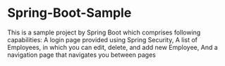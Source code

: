 # Spring-Boot-Sample
This is a sample project by Spring Boot which comprises following capabilities:
A login page provided using Spring Security,
A list of Employees, in which you can edit, delete, and add new Employee,
And a navigation page that navigates you between pages
